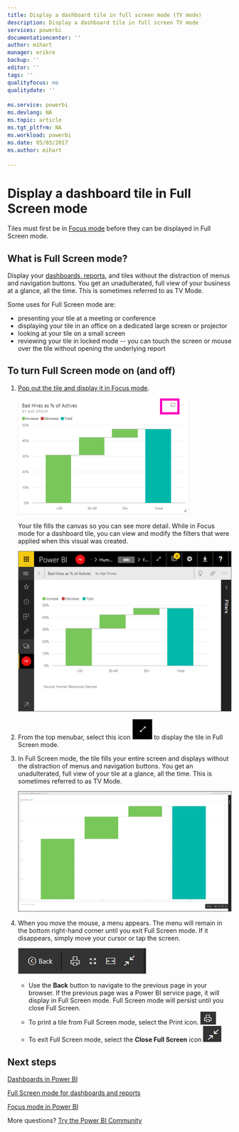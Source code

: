 ```yaml
---
title: Display a dashboard tile in full screen mode (TV mode)
description: Display a dashboard tile in full screen TV mode
services: powerbi
documentationcenter: ''
author: mihart
manager: erikre
backup: ''
editor: ''
tags: ''
qualityfocus: no
qualitydate: ''

ms.service: powerbi
ms.devlang: NA
ms.topic: article
ms.tgt_pltfrm: NA
ms.workload: powerbi
ms.date: 05/03/2017
ms.author: mihart

---
```

# Display a dashboard tile in Full Screen mode
Tiles must first be in [Focus mode](service-focus-mode.md) before they can be displayed in Full Screen mode.

## What is Full Screen mode?
Display your [dashboards, reports](service-fullscreen-mode.md), and tiles without the distraction of menus and navigation buttons.  You get an unadulterated, full view of your business at a glance, all the time. This is sometimes referred to as TV Mode.

Some uses for Full Screen mode are:

* presenting your tile at a meeting or conference
* displaying your tile in an office on a dedicated large screen or projector
* looking at your tile on a small screen
* reviewing your tile in locked mode -- you can touch the screen or mouse over the tile without opening the underlying report

## To turn Full Screen mode on (and off)
1. [Pop out the tile and display it in Focus mode](service-focus-mode.md).
   
    ![](media/service-tile-fullscreen-mode/power-bi-focus.png)
   
    Your tile fills the canvas so you can see more detail. While in Focus mode for a dashboard tile, you can view and modify the filters that were applied when this visual was created.
   
    ![](media/service-tile-fullscreen-mode/power-bi-focus3.png)
2. From the top menubar, select this icon    ![](media/service-tile-fullscreen-mode/powerbi-full-screen-icon.png) to display the tile in Full Screen mode.
3. In Full Screen mode, the tile fills your entire screen and displays without the distraction of menus and navigation buttons.  You get an unadulterated, full view of your tile at a glance, all the time. This is sometimes referred to as TV Mode.
   
   ![](media/service-tile-fullscreen-mode/power-bi-fullscreen.png)
4. When you move the mouse, a menu appears. The menu will remain in the bottom right-hand corner until you exit Full Screen mode. If it disappears, simply move your cursor or tap the screen.
   
    ![](media/service-tile-fullscreen-mode/power-bi-menu.png)
   
   * Use the **Back** button to navigate to the previous page in your browser. If the previous page was a Power BI service page, it will display in Full Screen mode.  Full Screen mode will persist until you close Full Screen.
   * To print a tile from Full Screen mode, select the Print icon.
     ![](media/service-tile-fullscreen-mode/print-icon.png)
   * To exit Full Screen mode, select the **Close Full Screen** icon ![](media/service-tile-fullscreen-mode/power-bi-close-full-screen.png)

## Next steps
[Dashboards in Power BI](service-dashboards.md)

[Full Screen mode for dashboards and reports](service-fullscreen-mode.md)

[Focus mode in Power BI](service-focus-mode.md)

More questions? [Try the Power BI Community](http://community.powerbi.com/)

